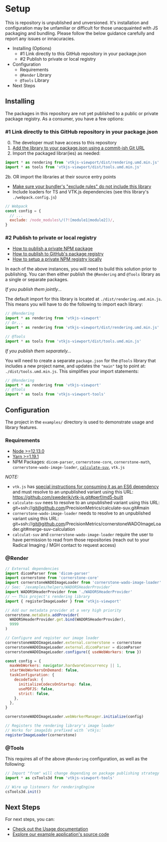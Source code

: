 # Setup

This is repository is unpublished and unversioned. It's installation and
configuration may be unfamiliar or difficult for those unacquainted with JS
packaging and bundling. Please follow the below guidance carefully and report
any issues or innacuracies.

- Installing (Options)
  - #1 Link directly to this GitHub repository in your package.json
  - #2 Publish to private or local registry
- Configuration
  - Requirements
  - `@Render` Library
  - `@Tools` Library
- Next Steps

## Installing

The packages in this repository are not yet published to a public or private
package registry. As a consumer, you have a few options:

### #1 Link directly to this GitHub repository in your package.json

0. The developer must have access to this repository
1. [Add the library to your package.json using a commit-ish Git URL](https://stackoverflow.com/questions/14187956/npm-install-from-git-in-a-specific-version)
2. Import the packaged librar(ies) as needed:

```js
import * as rendering from 'vtkjs-viewport/dist/rendering.umd.min.js'
import * as tools from 'vtkjs-viewport/dist/tools.umd.min.js'
```

2b. OR import the libraries at their source entry points

- [Make sure your bundler's "exclude rules" do not include this library](https://github.com/babel/babel-loader/issues/171#issuecomment-163385201)
- Include loaders for TS and VTK.js dependencies (see this library's `./webpack.config.js`)

```js
// Webpack
const config = {
  // ...
  exclude: /node_modules\/(?![module1|module2])/,
}
```

### #2 Publish to private or local registry

- [How to publish a private NPM package](https://docs.npmjs.com/creating-and-publishing-private-packages)
- [How to publish to GitHub's package registry](https://docs.github.com/en/packages/learn-github-packages/publishing-a-package)
- [How to setup a private NPM registry locally](https://blog.bitsrc.io/how-to-set-up-a-private-npm-registry-locally-1065e6790796)

In each of the above instances, you will need to build this solution prior to
publishing. You can then either publish the `@Rendering` and `@Tools` library
as a single or separate packages.

_If you publish them jointly..._

The default import for this library is located at `./dist/rendering.umd.min.js`.
This means you will have to do the following to import each library:

```js
// @Rendering
import * as rendering from 'vtkjs-viewport'
// Or...
import * as rendering from 'vtkjs-viewport/dist/rendering.umd.min.js'

// @Tools
import * as tools from 'vtkjs-viewport/dist/tools.umd.min.js'
```

_If you publish them separately..._

You will need to create a separate `package.json` for the `@Tools` library that
includes a new project name, and updates the `"main"` tag to point at: `./dist/tools.umd.min.js`.
This simplifies your import statements:

```js
// @Rendering
import * as rendering from 'vtkjs-viewport'
// @Tools
import * as tools from 'vtkjs-viewport-tools'
```

## Configuration

The project in the `examples/` directory is used to demonstrate usage and
library features.

### Requirements

- [Node >=12.13.0](https://nodejs.org/en/download/)
- [Yarn >=1.19.1](https://classic.yarnpkg.com/en/docs/install/)
- NPM Packages: `dicom-parser`, `cornerstone-core`, `cornerstone-math`, `cornerstone-wado-image-loader`, [`calculate-suv`](https://github.com/PrecisionMetrics/calculate-suv), `vtk.js`

_NOTE:_

- `vtk.js` has [special instructions for consuming it as an ES6 dependency](https://kitware.github.io/vtk-js/docs/intro_vtk_as_es6_dependency.html) and must resolve to an unpublished variant using this URL: https://github.com/swederik/vtk-js.git#perf/md5-built
- `calculate-suv` nees to resolve to an unpublished variant using this URL: git+ssh://git@github.com/PrecisionMetrics/calculate-suv.git#main
- `cornerstone-wado-image-loader` needs to resolve to an unpublished variant using this URL: git+ssh://git@github.com/PrecisionMetrics/cornerstoneWADOImageLoader.git#merge-suv-calculation
- `calculat-suv` and `cornerstone-wado-image-loader` require the user to have permission to read from those repositories (reach out to your Radical Imaging / MGH contact to request access)

### @Render

```js
// External dependencies
import dicomParser from 'dicom-parser'
import cornerstone from 'cornerstone-core'
import cornerstoneWADOImageLoader from 'cornerstone-wado-image-loader'
// See: `/examples/helpers/WADORSHeaderProvider`
import WADORSHeaderProvider from './WADORSHeaderProvider'
// ~~ This project's rendering library
import { registerImageLoader } from 'vtkjs-viewport'

// Add our metadata provider at a very high priority
cornerstone.metaData.addProvider(
  WADORSHeaderProvider.get.bind(WADORSHeaderProvider),
  9999
)

// Configure and register our image loader
cornerstoneWADOImageLoader.external.cornerstone = cornerstone
cornerstoneWADOImageLoader.external.dicomParser = dicomParser
cornerstoneWADOImageLoader.configure({ useWebWorkers: true })

const config = {
  maxWebWorkers: navigator.hardwareConcurrency || 1,
  startWebWorkersOnDemand: false,
  taskConfiguration: {
    decodeTask: {
      initializeCodecsOnStartup: false,
      usePDFJS: false,
      strict: false,
    },
  },
}

cornerstoneWADOImageLoader.webWorkerManager.initialize(config)

// Registers the rendering library's image loader
// Works for imageIds prefixed with `vtkjs:`
registerImageLoader(cornerstone)
```

### @Tools

This requires all of the above `@Rendering` configuration, as well as the following:

```js
// Import "from" will change depending on package publishing strategy
import * as csTools3d from 'vtkjs-viewport-tools'

// Wire up listeners for renderingEngine
csTools3d.init()
```

## Next Steps

For next steps, you can:

- [Check out the Usage documentation](#)
- [Explore our example application's source code](#)
